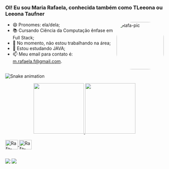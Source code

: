 ### OI! Eu sou Maria Rafaela, conhecida também como TLeeona ou Leeona Taufner
<img align="right" alt="Rafa-pic" height="150" style="border-radius:50px;" src="https://media.discordapp.net/attachments/747684383426609172/987442834376376340/picasion.com_1baa48793d25f5e99aa8fa1f7684fac3.gif">

- 😄 Pronomes: ela/dela;
- 📚 Cursando Ciência da Computação ênfase em Full Stack;
- 🔭 No momento, não estou trabalhando na área;
- 🌱 Estou estudando JAVA;
- 📫 Meu email para contato é: m.rafaela.f@gmail.com.

##
 ![Snake animation](https://github.com/TLeeona/TLeeona/blob/output/github-contribution-grid-snake.svg)
 
<div align="center">
  <a href="https://github.com/TLeeona">
  <img height="160em" src="https://github-readme-stats.vercel.app/api?username=tleeona&show_icons=true&theme=merko&include_all_commits=true&count_private=true"/>
  <img height="160em" src="https://github-readme-stats.vercel.app/api/top-langs/?username=tleeona&layout=compact&langs_count=7&theme=merko"/>
</div>
  
<div style="display: inline_block"><br>
  <img align="center" alt="Rafa-Java" height="30" width="40" src="https://cdn.jsdelivr.net/gh/devicons/devicon/icons/java/java-plain-wordmark.svg">
  <img align="center" alt="Rafa-Canvas" height="30" width="40" src="https://cdn.jsdelivr.net/gh/devicons/devicon/icons/canva/canva-original.svg">
</div>
  
  ##
  
<div>
  <a href = "mailto:m.rafaela.f@gmail.com"><img src="https://img.shields.io/badge/-Gmail-%23333?style=for-the-badge&logo=gmail&logoColor=white" target="_blank"></a>
  <a href="https://www.linkedin.com/in/maria-rafaela-barbosa-a4a07a12a/" target="_blank"><img src="https://img.shields.io/badge/-LinkedIn-%230077B5?style=for-the-badge&logo=linkedin&logoColor=white" target="_blank"></a>
</div>

